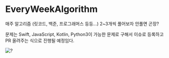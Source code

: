 # EveryWeekAlgorithm

매주 알고리즘 (릿코드, 백준, 프로그래머스 등등...) 2~3개씩 풀어보자 안풀면 곤장?

문제는 Swift, JavaScript, Kotlin, Python3이 가능한 문제로 구해서 이슈로 등록하고 PR 올려주는 식으로 진행될 예정임다.

![?](https://user-images.githubusercontent.com/48209839/183829808-49a073e4-5318-4c0e-8533-ad31cb5bab46.png)

